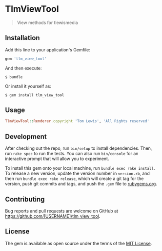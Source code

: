 # TlmViewTool

> View methods for tlewismedia

## Installation

Add this line to your application's Gemfile:

```ruby
gem 'tlm_view_tool'
```

And then execute:

    $ bundle

Or install it yourself as:

    $ gem install tlm_view_tool

## Usage

```ruby
TlmViewTool::Renderer.copyright 'Tom Lewis', 'All Rights reserved'
```

## Development

After checking out the repo, run `bin/setup` to install dependencies. Then, run `rake spec` to run the tests. You can also run `bin/console` for an interactive prompt that will allow you to experiment.

To install this gem onto your local machine, run `bundle exec rake install`. To release a new version, update the version number in `version.rb`, and then run `bundle exec rake release`, which will create a git tag for the version, push git commits and tags, and push the `.gem` file to [rubygems.org](https://rubygems.org).

## Contributing

Bug reports and pull requests are welcome on GitHub at https://github.com/[USERNAME]/tlm_view_tool.

## License

The gem is available as open source under the terms of the [MIT License](https://opensource.org/licenses/MIT).

